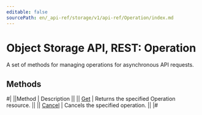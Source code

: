 ```yaml
---
editable: false
sourcePath: en/_api-ref/storage/v1/api-ref/Operation/index.md
---
```


# Object Storage API, REST: Operation

A set of methods for managing operations for asynchronous API requests.

## Methods

#|
||Method | Description ||
|| [Get](get.md) | Returns the specified Operation resource. ||
|| [Cancel](cancel.md) | Cancels the specified operation. ||
|#
